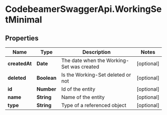 # CodebeamerSwaggerApi.WorkingSetMinimal

## Properties
Name | Type | Description | Notes
------------ | ------------- | ------------- | -------------
**createdAt** | **Date** | The date when the Working-Set was created | [optional] 
**deleted** | **Boolean** | Is the Working-Set deleted or not | [optional] 
**id** | **Number** | Id of the entity | [optional] 
**name** | **String** | Name of the entity | [optional] 
**type** | **String** | Type of a referenced object | [optional] 

